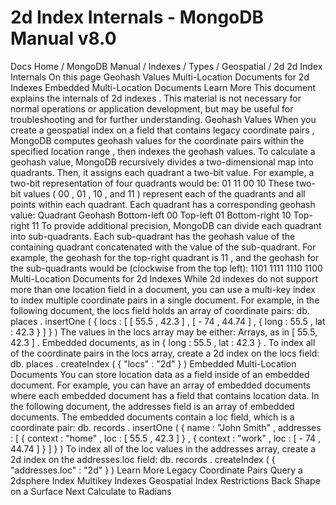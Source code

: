 # 2d Index Internals - MongoDB Manual v8.0


Docs Home / MongoDB Manual / Indexes / Types / Geospatial / 2d 2d Index Internals On this page Geohash Values Multi-Location Documents for 2d Indexes Embedded Multi-Location Documents Learn More This document explains the internals of 2d indexes .
This material is not necessary for normal operations or application
development, but may be useful for troubleshooting and for further
understanding. Geohash Values When you create a geospatial index on a field that contains legacy coordinate pairs , MongoDB
computes geohash values for the coordinate pairs within the
specified location range , then
indexes the geohash values. To calculate a geohash value, MongoDB recursively divides a
two-dimensional map into quadrants. Then, it assigns each quadrant a
two-bit value. For example, a two-bit representation of four quadrants
would be: 01 11 00 10 These two-bit values ( 00 , 01 , 10 , and 11 ) represent each
of the quadrants and all points within each quadrant. Each quadrant has
a corresponding geohash value: Quadrant Geohash Bottom-left 00 Top-left 01 Bottom-right 10 Top-right 11 To provide additional precision, MongoDB can divide each quadrant into
sub-quadrants. Each sub-quadrant has the geohash value of the containing
quadrant concatenated with the value of the sub-quadrant. For example,
the geohash for the top-right quadrant is 11 , and the geohash for
the sub-quadrants would be (clockwise from the top left): 1101 1111 1110 1100 Multi-Location Documents for 2d Indexes While 2d indexes do not support more than one location field in a
document, you can use a multi-key index to
index multiple coordinate pairs in a single document. For example, in
the following document, the locs field holds an array of coordinate
pairs: db. places . insertOne ( { locs : [ [ 55.5 , 42.3 ] , [ - 74 , 44.74 ] , { long : 55.5 , lat : 42.3 } ] } ) The values in the locs array may be either: Arrays, as in [ 55.5, 42.3 ] . Embedded documents, as in { long : 55.5 , lat : 42.3 } . To index all of the coordinate pairs in the locs array, create a 2d
index on the locs field: db. places . createIndex ( { "locs" : "2d" } ) Embedded Multi-Location Documents You can store location data as a field inside of an embedded document.
For example, you can have an array of embedded documents where each
embedded document has a field that contains location data. In the following document, the addresses field is an array of
embedded documents. The embedded documents contain a loc field,
which is a coordinate pair: db. records . insertOne ( { name : "John Smith" , addresses : [ { context : "home" , loc : [ 55.5 , 42.3 ] } , { context : "work" , loc : [ - 74 , 44.74 ] } ] } ) To index all of the loc values in the addresses array, create a
2d index on the addresses.loc field: db. records . createIndex ( { "addresses.loc" : "2d" } ) Learn More Legacy Coordinate Pairs Query a 2dsphere Index Multikey Indexes Geospatial Index Restrictions Back Shape on a Surface Next Calculate to Radians
